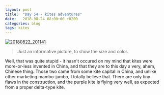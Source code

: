 ```yaml
---
layout: post
title:  "Day 54 - kites adventures"
date:   2018-08-24 08:00:00 +0200
categories: blog
tags: kites
---
```


<a data-flickr-embed="true"  href="https://www.flickr.com/photos/137491954@N07/30333682948/in/dateposted/" title="20180822_201141"><img src="https://farm2.staticflickr.com/1817/30333682948_800717106c_k.jpg"  alt="20180822_201141"></a><script async src="//embedr.flickr.com/assets/client-code.js" charset="utf-8"></script>

> Just an informative picture, to show the size and color.

Well, that was quite stupid - it hasn't occured on my mind that kites were more-or-less invented in China, and that they are to this day a very, ahem, Chinese thing. Those two came from some kite capital in China, and unlike other marketing mambo-jumbo, I totally believe that. There are only tiny flaws in the construction, and the purple kite is flying very well, as expected from a proper delta-type kite.
